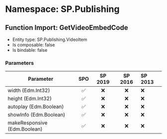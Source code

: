 # Namespace: SP.Publishing

## Function Import: GetVideoEmbedCode

- Entity type: SP.Publishing.VideoItem
- Is composable: false
- Is bindable: false

### Parameters

Parameter | SPO | SP 2019 | SP 2016 | SP 2013
----------|:---:|:-------:|:-------:|:-------
width (Edm.Int32) | ✅ | ❌ | ❌ | ❌
height (Edm.Int32) | ✅ | ❌ | ❌ | ❌
autoplay (Edm.Boolean) | ✅ | ❌ | ❌ | ❌
showInfo (Edm.Boolean) | ✅ | ❌ | ❌ | ❌
makeResponsive (Edm.Boolean) | ✅ | ❌ | ❌ | ❌